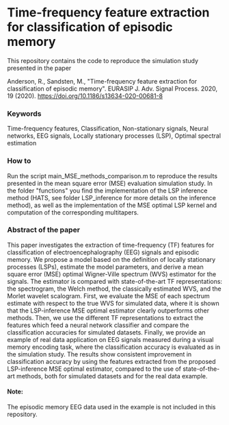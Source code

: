 # Time-frequency feature extraction for classification of episodic memory

This repository contains the code to reproduce the simulation study presented in the paper

Anderson, R., Sandsten, M., "Time-frequency feature extraction for classification of episodic memory". EURASIP J. Adv. Signal Process. 2020, 19 (2020).
https://doi.org/10.1186/s13634-020-00681-8

### Keywords
Time-frequency features, Classification, Non-stationary signals, Neural networks, EEG signals, Locally stationary processes (LSP), Optimal spectral estimation

### How to
Run the script main_MSE_methods_comparison.m to reproduce the results presented in the mean square error (MSE) evaluation simulation study. In the folder "functions" you find the implementation of the LSP inference method (HATS, see folder LSP_inference for more details on the inference method), as well as the implementation of the MSE optimal LSP kernel and computation of the corresponding multitapers. 

### Abstract of the paper
This paper investigates the extraction of time-frequency (TF) features for classification of electroencephalography (EEG) signals and episodic memory. We propose a model based on the definition of locally stationary processes (LSPs), estimate the model parameters, and derive a mean square error (MSE) optimal Wigner-Ville spectrum (WVS) estimator for the signals. The estimator is compared with state-of-the-art TF representations: the spectrogram, the Welch method, the classically estimated WVS, and the Morlet wavelet scalogram. First, we evaluate the MSE of each spectrum estimate with respect to the true WVS for simulated data, where it is shown that the LSP-inference MSE optimal estimator clearly outperforms other methods. Then, we use the different TF representations to extract the features which feed a neural network classifier and compare the classification accuracies for simulated datasets. Finally, we provide an example of real data application on EEG signals measured during a visual memory encoding task, where the classification accuracy is evaluated as in the simulation study. The results show consistent improvement in classification accuracy by using the features extracted from the proposed LSP-inference MSE optimal estimator, compared to the use of state-of-the-art methods, both for simulated datasets and for the real data example.

#### Note: 
The episodic memory EEG data used in the example is not included in this repository.
